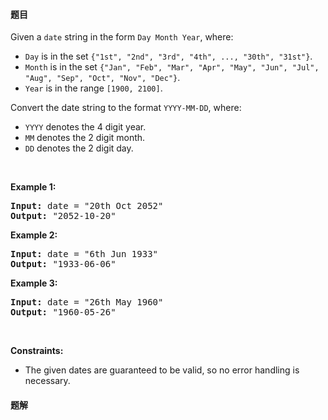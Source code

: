 #### 题目
<p>Given a <code>date</code> string in the form&nbsp;<code>Day Month Year</code>, where:</p>

<ul>
	<li><code>Day</code>&nbsp;is in the set <code>{&quot;1st&quot;, &quot;2nd&quot;, &quot;3rd&quot;, &quot;4th&quot;, ..., &quot;30th&quot;, &quot;31st&quot;}</code>.</li>
	<li><code>Month</code>&nbsp;is in the set <code>{&quot;Jan&quot;, &quot;Feb&quot;, &quot;Mar&quot;, &quot;Apr&quot;, &quot;May&quot;, &quot;Jun&quot;, &quot;Jul&quot;, &quot;Aug&quot;, &quot;Sep&quot;, &quot;Oct&quot;, &quot;Nov&quot;, &quot;Dec&quot;}</code>.</li>
	<li><code>Year</code>&nbsp;is in the range <code>[1900, 2100]</code>.</li>
</ul>

<p>Convert the date string to the format <code>YYYY-MM-DD</code>, where:</p>

<ul>
	<li><code>YYYY</code> denotes the 4 digit year.</li>
	<li><code>MM</code> denotes the 2 digit month.</li>
	<li><code>DD</code> denotes the 2 digit day.</li>
</ul>

<p>&nbsp;</p>
<p><strong class="example">Example 1:</strong></p>

<pre>
<strong>Input:</strong> date = &quot;20th Oct 2052&quot;
<strong>Output:</strong> &quot;2052-10-20&quot;
</pre>

<p><strong class="example">Example 2:</strong></p>

<pre>
<strong>Input:</strong> date = &quot;6th Jun 1933&quot;
<strong>Output:</strong> &quot;1933-06-06&quot;
</pre>

<p><strong class="example">Example 3:</strong></p>

<pre>
<strong>Input:</strong> date = &quot;26th May 1960&quot;
<strong>Output:</strong> &quot;1960-05-26&quot;
</pre>

<p>&nbsp;</p>
<p><strong>Constraints:</strong></p>

<ul>
	<li>The given dates are guaranteed to be valid, so no error handling is necessary.</li>
</ul>


 #### 题解